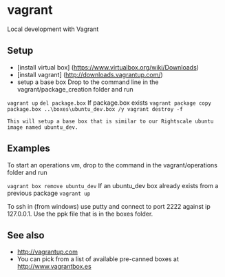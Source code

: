 vagrant
=======

Local development with Vagrant

Setup
-----
* [install virtual box] (https://www.virtualbox.org/wiki/Downloads)
* [install vagrant] (http://downloads.vagrantup.com/)
* setup a base box
    Drop to the command line in the vagrant/package_creation folder and run

`vagrant up`
`del package.box` If package.box exists
`
vagrant package
copy package.box ..\boxes\ubuntu_dev.box /y
vagrant destroy -f
`

    This will setup a base box that is similar to our Rightscale ubuntu image named ubuntu_dev.

Examples
--------
To start an operations vm, drop to the command in the vagrant/operations folder and run

`vagrant box remove ubuntu_dev` If an ubuntu_dev box already exists from a previous package
`vagrant up`

To ssh in (from windows) use putty and connect to port 2222 against ip 127.0.0.1.  Use the ppk file that is in the boxes
folder.

See also
--------
* http://vagrantup.com
* You can pick from a list of available pre-canned boxes at http://www.vagrantbox.es
